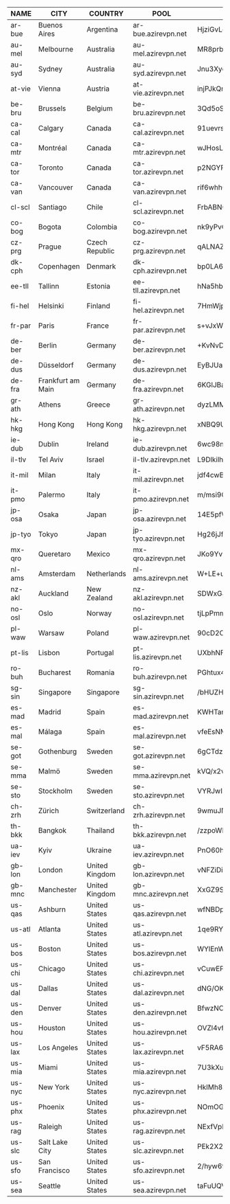 | NAME       | CITY                 | COUNTRY         | POOL                      | PUBKEY                                       |
|------------|----------------------|-----------------|---------------------------|--------------------------------------------|
| ar-bue     | Buenos Aires         | Argentina       | ar-bue.azirevpn.net       | HjziGvLqDPeFpsmU6aOT6DIEUleQ2bkppPmWeAy8fT0= |
| au-mel     | Melbourne            | Australia       | au-mel.azirevpn.net       | MR8prbpIXU8KpklTxc2juQMW1N9I8QiPn6D7en34Glg= |
| au-syd     | Sydney               | Australia       | au-syd.azirevpn.net       | Jnu3XyoVB8n0PaigX52fCK30edkspjVkJ/HLJgd33lQ= |
| at-vie     | Vienna               | Austria         | at-vie.azirevpn.net       | injPJkQmhbKJgf2oQAoBHreAZ9syp7g8ceGEob/vKRI= |
| be-bru     | Brussels             | Belgium         | be-bru.azirevpn.net       | 3Qd5oS67n2RYKQjsK6cIGmsqx2BcH5NMsFNQlvPqjBM= |
| ca-cal     | Calgary              | Canada          | ca-cal.azirevpn.net       | 91uevrsKeJaxcM6QJmQK2qHBcI/o3T3vwVa9uM5qsQY= |
| ca-mtr     | Montréal             | Canada          | ca-mtr.azirevpn.net       | wJHosLYPDdrjUUdwPksdghn5cF664sQq7oaeUxJ24Xk= |
| ca-tor     | Toronto              | Canada          | ca-tor.azirevpn.net       | p2NGYP6/RzLq8zfWjRaRFIIFywLGcK8lRWkdrXRE+Ho= |
| ca-van     | Vancouver            | Canada          | ca-van.azirevpn.net       | rif6whh0lHjgLGLUjq94hEPbHSOar5Oqxlo5WCV7wFM= |
| cl-scl     | Santiago             | Chile           | cl-scl.azirevpn.net       | FrbABNOtzufV0neCby9KUulcGO6ZemrHLJWfFT5kb0k= |
| co-bog     | Bogota               | Colombia        | co-bog.azirevpn.net       | nk9yPvG9c8xFxmHggbOeVmt20RlDQ89ulAqhylgJdFA= |
| cz-prg     | Prague               | Czech Republic  | cz-prg.azirevpn.net       | qALNAZS05jxlg8Co4nKzBabM01qci9+7Ryfworbip1g= |
| dk-cph     | Copenhagen           | Denmark         | dk-cph.azirevpn.net       | bp0LA6FyzOq7VPUQyaRigPq2ZZRrjgoIJ7/fsxs1L3I= |
| ee-tll     | Tallinn              | Estonia         | ee-tll.azirevpn.net       | hNa5hb5diL5wut9QxYtcvw3fzkykbtTqZ145bF9LulM= |
| fi-hel     | Helsinki             | Finland         | fi-hel.azirevpn.net       | 7HmWjplnRB+Ho/3xJWHVHACpDx3KjYztpqoOhEpilEo= |
| fr-par     | Paris                | France          | fr-par.azirevpn.net       | s+vJxWBIZqSN6980ha0Nfk2EoMJa2j3FQ1NrSQERlE8= |
| de-ber     | Berlin               | Germany         | de-ber.azirevpn.net       | +KvNvDDtjCSFUegJAbnYntBmJb936GjzMu3zGddCfSE= |
| de-dus     | Düsseldorf           | Germany         | de-dus.azirevpn.net       | EyBJUawu49A1d9e03Fa0xSMzw2NBEF+8y0DuFu9SF1M= |
| de-fra     | Frankfurt am Main    | Germany         | de-fra.azirevpn.net       | 6KGlJBayBxwavWaCsQgfrGZBEdNf0/0vNvHoWMyXXwA= |
| gr-ath     | Athens               | Greece          | gr-ath.azirevpn.net       | dyzLMM5cxozi4XhKSkT9s+a7DUhO8akNQlFkU7XFWyo= |
| hk-hkg     | Hong Kong            | Hong Kong       | hk-hkg.azirevpn.net       | xNBQ9U6Xk1YsWw0QirhaaXX15Df8OKLKRv605sk9YGw= |
| ie-dub     | Dublin               | Ireland         | ie-dub.azirevpn.net       | 6wc98mKi8HI1s47OsLlEBhnlWd13989C6srtOc+VKGc= |
| il-tlv     | Tel Aviv             | Israel          | il-tlv.azirevpn.net       | L9Dlkilhp1LS5gSapoaCteUTmzRnH3v4So2W37Cv0Q4= |
| it-mil     | Milan                | Italy           | it-mil.azirevpn.net       | jdf4cwBO6aJYyWoqM5WbF1oyOZbieHow5K3hjHp03Tg= |
| it-pmo     | Palermo              | Italy           | it-pmo.azirevpn.net       | m/msi90h0fuOdTuyj2SKshOzd0OHtetP2xStdx20WBo= |
| jp-osa     | Osaka                | Japan           | jp-osa.azirevpn.net       | 14E5pfWIzLPlxlIwl2c/mMQaPWtToUOWc8qnrNPHzQM= |
| jp-tyo     | Tokyo                | Japan           | jp-tyo.azirevpn.net       | Hg26jJfKHr8hy8Y15weM7Ucro8C+HSaOovP0sHAmeV8= |
| mx-qro     | Queretaro            | Mexico          | mx-qro.azirevpn.net       | JKo9YvEv1cREhUUBJ/zaw7qvMy88nzI4XD+QO+t7xEY= |
| nl-ams     | Amsterdam            | Netherlands     | nl-ams.azirevpn.net       | W+LE+uFRyMRdYFCf7Jw0OPERNd1bcIm0gTKf/traIUk= |
| nz-akl     | Auckland             | New Zealand     | nz-akl.azirevpn.net       | SDWxGJXSsY7zsI0KkhknL/F/afMviWjwM4+BkwDFkkI= |
| no-osl     | Oslo                 | Norway          | no-osl.azirevpn.net       | tjLpPmmJEpI4/urRi6cMCewLBcJWjabxmOh8+UH5nRY= |
| pl-waw     | Warsaw               | Poland          | pl-waw.azirevpn.net       | 90cD2Oi9csf3RAXuASfORsyKR1IGv0ZlFUmkegTteEc= |
| pt-lis     | Lisbon               | Portugal        | pt-lis.azirevpn.net       | UXbhNFz463gRyh+UlFfo/GmfareJVEus/y+K87uU+zc= |
| ro-buh     | Bucharest            | Romania         | ro-buh.azirevpn.net       | PGhtux4Oq/zZOtRylPY6DyMYuoqTkLB5mqpOH6qBdUw= |
| sg-sin     | Singapore            | Singapore       | sg-sin.azirevpn.net       | /bHUZH87m0qtxF5etabQdxQ+aIFXMo91xFcPLts4x3E= |
| es-mad     | Madrid               | Spain           | es-mad.azirevpn.net       | KWHTarn7MvRayoRm5Bv1RkBi7fh6Oj7qGGaia1sl4Qw= |
| es-mal     | Málaga               | Spain           | es-mal.azirevpn.net       | vfeEsNMxM8OM3lk/0eTAjBv3MrxbLPFoSXVtANnFeSc= |
| se-got     | Gothenburg           | Sweden          | se-got.azirevpn.net       | 6gCTdzDn9vxG+0ixPvHsHjLnC5bY0RmsT+niIzNPpxo= |
| se-mma     | Malmö                | Sweden          | se-mma.azirevpn.net       | kVQ/x2vyHPqs0vLJp+/d9oGEtSYcP9CtnDgkaZqRgjY= |
| se-sto     | Stockholm            | Sweden          | se-sto.azirevpn.net       | VYRJwI6n2Rpvh/gmYnUoyMJQDrUSdxls0JX9/6JlOEw= |
| ch-zrh     | Zürich               | Switzerland     | ch-zrh.azirevpn.net       | 9wmuJNFKOH1wvPFW6CS/f3lwY7YnZ4ol37rkjIvuxX8= |
| th-bkk     | Bangkok              | Thailand        | th-bkk.azirevpn.net       | /zzpoWKbjgY6BAlQ99z5501SnKFJOR/5QQRJG7YHvhM= |
| ua-iev     | Kyiv                 | Ukraine         | ua-iev.azirevpn.net       | PnO60hl6Ah8/vS4GV8MIfTmP96LBsfHxDJwavSYqsQo= |
| gb-lon     | London               | United Kingdom  | gb-lon.azirevpn.net       | vNFZiDinSYNotCVZC3lzHDxSwFQ1XsmdF/tKt1+aK0w= |
| gb-mnc     | Manchester           | United Kingdom  | gb-mnc.azirevpn.net       | XxGZ9Se/TloUgHNWavxQj3XmbS4kTqDbuPMp8OKxJXs= |
| us-qas     | Ashburn              | United States   | us-qas.azirevpn.net       | wfNBDpaltyJgHPduK1a9jn2G/YIiCljRExVHlYDUDVQ= |
| us-atl     | Atlanta              | United States   | us-atl.azirevpn.net       | 1qe9RYIuQJFBX0i//55+UkiHRRTEcSm+SsBuWJUF5gY= |
| us-bos     | Boston               | United States   | us-bos.azirevpn.net       | WYlEnWfqR6ikJZR36aIcpI/R2mzRTIeVZV15J79zXnA= |
| us-chi     | Chicago              | United States   | us-chi.azirevpn.net       | vCuwEP5vK7sjcMiyRVFDs7QFavAvvLi9jpV7xUSsSgc= |
| us-dal     | Dallas               | United States   | us-dal.azirevpn.net       | dNG/OKKUpyz0Z5vMFOmxzqjfb47PTpllqmahgXAGGUU= |
| us-den     | Denver               | United States   | us-den.azirevpn.net       | BfwzNCi5VwZB/zS8DlhEewOfmnd9NZ7VoP47fB3rQ1A= |
| us-hou     | Houston              | United States   | us-hou.azirevpn.net       | OVZl4vfIFyN9Epzzg5x3Q0PlEM5gO8JvDIhagrULb3E= |
| us-lax     | Los Angeles          | United States   | us-lax.azirevpn.net       | vF5RA6zcvik3JsdxcSROBnJLPuU8JiI+t2zxd4txQiE= |
| us-mia     | Miami                | United States   | us-mia.azirevpn.net       | 7U3kXuo8v1OgwRTpDArh4eOB3bl2G165eQq8uvFr118= |
| us-nyc     | New York             | United States   | us-nyc.azirevpn.net       | HkIMh8QUhIbHte7X0pLWkfn7a1psF5+kngq23ZpPDQU= |
| us-phx     | Phoenix              | United States   | us-phx.azirevpn.net       | NOmOGusRp+ZRrSEKHbCrUeCqFjZ/+rUqVvgxTpEJfjo= |
| us-rag     | Raleigh              | United States   | us-rag.azirevpn.net       | NExfVpLVxI3nqgNNJBlA70aPFK7ehGDZi23J7eXvzk8= |
| us-slc     | Salt Lake City       | United States   | us-slc.azirevpn.net       | PEk2X2d+/6GsHL1vLtxUu1gmn7SuDdgH2Mj2nyL1gkA= |
| us-sfo     | San Francisco        | United States   | us-sfo.azirevpn.net       | 2/hyw6fg7PJlczUDvQxx7EvBwkT2tqO19mncQjQ+M1U= |
| us-sea     | Seattle              | United States   | us-sea.azirevpn.net       | taFuUQVlzNMrw+5macMd0O+w9rS3snsc26Bd199bbXI= |
